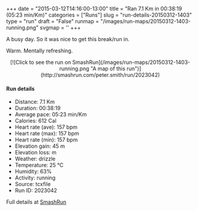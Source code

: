 +++
date = "2015-03-12T14:16:00-13:00"
title = "Ran 7.1 Km in 00:38:19 (05:23 min/Km)"
categories = ["Runs"]
slug = "run-details-20150312-1403"
type = "run"
draft = "False"
runmap = "/images/run-maps/20150312-1403-running.png"
svgmap = '<polyline points="0 55, 1 61, 2 61, 16 47, 26 43, 33 46, 39 41, 40 39, 47 39, 63 40, 64 40, 68 42, 77 50, 78 51, 84 54, 92 56, 93 56, 100 56, 91 56, 81 53, 77 50, 68 42, 64 40, 47 39, 40 39, 39 42, 34 46, 27 43, 22 44, 16 49, 15 48, 11 53">'
+++

A busy day. So it was nice to get this break/run in. 

Warm. Mentally refreshing. 



<!--more-->

<center>
[![Click to see the run on SmashRun](/images/run-maps/20150312-1403-running.png "A map of this run")](http://smashrun.com/peter.smith/run/2023042)
</center>

#### Run details

* Distance: 7.1 Km
* Duration: 00:38:19
* Average pace: 05:23 min/Km
* Calories: 612 Cal
* Heart rate (ave): 157 bpm
* Heart rate (max): 157 bpm
* Heart rate (min): 157 bpm
* Elevation gain: 45 m
* Elevation loss:  m
* Weather: drizzle
* Temperature: 25 &deg;C
* Humidity: 63%
* Activity: running
* Source: tcxfile
* Run ID: 2023042

Full details at [SmashRun](http://smashrun.com/peter.smith/run/2023042)